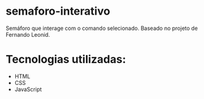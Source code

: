 # semaforo-interativo
Semáforo que interage com o comando selecionado.
Baseado no projeto de Fernando Leonid.

# Tecnologias utilizadas:

- HTML
- CSS
- JavaScript
